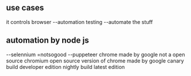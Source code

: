 ## use cases
it controls browser
--automation testing 
--automate the stuff

## automation by node js
--selennium =notsogood
--puppeteer
chrome made by google not a open source
chromium  open  source version of chrome made by google
canary build  developer edition nightly build latest edition

